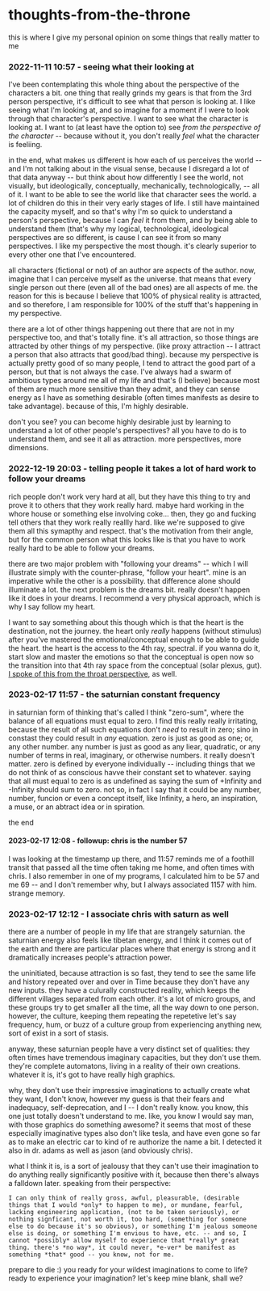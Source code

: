 # thoughts-from-the-throne

this is where I give my personal opinion on some things that really matter to me

### 2022-11-11 10:57 - seeing what their looking at

I've been contemplating this whole thing about the perspective of the characters a bit. one thing that really grinds my gears is that from the 3rd person perspective, it's difficult to see what that person is looking at. I like seeing what I'm looking at, and so imagine for a moment if I were to look through that character's perspective. I want to see what the character is looking at. I want to (at least have the option to) see *from the perspective of the character* -- because without it, you don't really *feel* what the character is feeliing.

in the end, what makes us different is how each of us perceives the world -- and I'm not talking about in the visual sense, because I disregard a lot of that data anyway -- but think about how differently I see the world, not visually, but ideologically, conceptually, mechanically, technologically, -- all of it. I want to be able to see the world like that character sees the world. a lot of children do this in their very early stages of life. I still have maintained the capacity myself, and so that's why I'm so quick to understand a person's perspective, because I can *feel* it from them, and by being able to understand them (that's why my logical, technological, ideological perspectives are so different, is cause I can see it from so many perspectives. I like my perspective the most though. it's clearly superior to every other one that I've encountered.

all characters (fictional or not) of an author are aspects of the author. now, imagine that I can perceive myself as the universe. that means that every single person out there (even all of the bad ones) are all aspects of me. the reason for this is because I believe that 100% of physical reality is attracted, and so therefore, I am responsible for 100% of the stuff that's happening in my perspective.

there are a lot of other things happening out there that are not in my perspective too, and that's totally fine. it's all attraction, so those things are attracted by other things of my perspective. (like proxy attraction -- I attract a person that also attracts that good/bad thing). because my perspective is actually pretty good of so many people, I tend to attract the good part of a person, but that is not always the case. I've always had a swarm of ambitious types around me all of my life and that's (I believe) because most of them are much more sensitive than they admit, and they can sense energy as I have as something desirable (often times manifests as desire to take advantage). because of this, I'm highly desirable.

don't you see? you can become highly desirable just by learning to understand a lot of other people's perspectives? all you have to do is to understand them, and see it all as attraction. more perspectives, more dimensions.

### 2022-12-19 20:03 - telling people it takes a lot of hard work to follow your dreams

rich people don't work very hard at all, but they have this thing to try and prove it to others that they work really hard. mabye hard working in the whore house or something else involving coke... then, they go and fucking tell others that they work really reallly hard. like we're supposed to give them all this symapthy and respect. that's the motivation from their angle, but for the common person what this looks like is that you have to work really hard to be able to follow your dreams.

there are two major problem with "following your dreams" -- which I will illustrate simply with the counter-phrase, "follow your heart". mine is an imperative while the other is a possibility. that difference alone should illuminate a lot. the next problem is the dreams bit. really doesn't happen like it does in your dreams. I recommend a very physical approach, which is why I say follow my heart.

I want to say something about this though which is that the heart is the destination, not the journey. the heart only *really* happens (without stimulus) after you've mastered the emotional/conceptual enough to be able to guide the heart. the heart is the access to the 4th ray, spectral. if you wanna do it, start slow and master the emotions so that the conceptual is open now so the transition into that 4th ray space from the conceptual (solar plexus, gut). [I spoke of this from the throat perspective](/vapidshamen.md#2022-12-19-1940---the-way-of-the-whale), as well.

### 2023-02-17 11:57 - the saturnian constant frequency

in saturnian form of thinking that's called I think "zero-sum", where the balance of all equations must equal to zero. I find this really really irritating, because the result of all such equations don't *need* to result in zero; sino in constast they could result in *any* equation. zero is just as good as one; or, any other number. any number is just as good as any liear, quadratic, or any number of terms in real, imaginary, or otherwise numbers. it really doesn't matter. zero is defined by everyone individually -- including things that we do not think of as conscious havve their constant set to whatever. saying that all must equal to zero is as undefined as saying the sum of +Infinity and -Infinity should sum to zero. not so, in fact I say that it could be any number, number, funcion or even a concept itself, like Infinity, a hero, an inspiration, a muse, or an abtract idea or in spiration.

the      end

#### 2023-02-17 12:08 - followup: chris is the number 57

I was looking at the timestamp up there, and 11:57 reminds me of a foothill transit that passed all the time often taking me home, and often times with chris. I also remember in one of my programs, I calculated him to be 57 and me 69 -- and I don't remember why, but I always associated 1157 with him. strange memory.

### 2023-02-17 12:12 - I associate chris with saturn as well

there are a number of people in my life that are strangely saturnian. the saturnian energy also feels like tibetan energy, and I think it comes out of the earth and there are particular places where that energy is strong and it dramatically increases people's attraction power.

the uninitiated, because attraction is so fast, they tend to see the same life and history repeated over and over in Time because they don't have any new inputs. they have a culurally constructed reality, which keeps the different villages separated from each other. it's a lot of micro groups, and these groups try to get smaller all the time, all the way down to one person. however, the culture, keeping them repeating the repetetive let's say frequency, hum, or buzz of a culture group from experiencing anything new, sort of exist in a sort of stasis.

anyway, these saturnian people have a very distinct set of qualities: they often times have tremendous imaginary capacities, but they don't use them. they're complete automatons, living in a reality of their own creations. whatever it is, it's got to have really high graphics.

why, they don't use their impressive imaginations to actually create what they want, I don't know, however my guess is that their fears and inadequacy, self-deprecation, and I -- I don't really know. you know, this one just totally doesn't understand to me. like, you know I would say man, with those graphics do something awesome? it seems that most of these especially imaginative types also don't like tesla, and have even gone so far as to make an electric car to kind of re authorize the name a bit. I detected it also in dr. adams as well as jason (and obviously chris).

what I think it is, is a sort of jealousy that they can't use their imagination to do anything really significantly positive with it, because then there's always a falldown later. speaking from their perspective:

    I can only think of really gross, awful, pleasurable, (desirable things that I would *only* to happen to me), or mundane, fearful, lacking engineering application, (not to be taken seriously), or nothing signficant, not worth it, too hard, (something for someone else to do because it's so obvious), or something I'm jealous someone else is doing, or something I'm envious to have, etc. -- and so, I cannot *possibly* allow myself to experience that *really* great thing. there's *no way*, it could never, *e-ver* be manifest as something *that* good -- you know, not for me.

prepare to die :) you ready for your wildest imaginations to come to life? ready to experience your imagination? let's keep mine blank, shall we?

